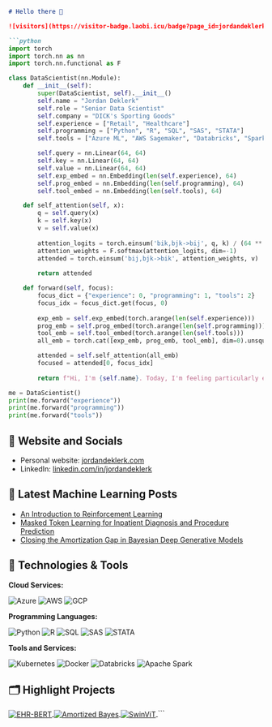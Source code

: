 ```markdown
# Hello there 👋

![visitors](https://visitor-badge.laobi.icu/badge?page_id=jordandeklerk.jordandeklerk)

```python
import torch
import torch.nn as nn
import torch.nn.functional as F

class DataScientist(nn.Module):
    def __init__(self):
        super(DataScientist, self).__init__()
        self.name = "Jordan Deklerk"
        self.role = "Senior Data Scientist"
        self.company = "DICK's Sporting Goods"
        self.experience = ["Retail", "Healthcare"]
        self.programming = ["Python", "R", "SQL", "SAS", "STATA"]
        self.tools = ["Azure ML", "AWS Sagemaker", "Databricks", "Spark", "Docker", "Kubeflow", "GCP"]

        self.query = nn.Linear(64, 64)
        self.key = nn.Linear(64, 64)
        self.value = nn.Linear(64, 64)
        self.exp_embed = nn.Embedding(len(self.experience), 64)
        self.prog_embed = nn.Embedding(len(self.programming), 64)
        self.tool_embed = nn.Embedding(len(self.tools), 64)

    def self_attention(self, x):
        q = self.query(x)
        k = self.key(x)
        v = self.value(x)
        
        attention_logits = torch.einsum('bik,bjk->bij', q, k) / (64 ** 0.5)
        attention_weights = F.softmax(attention_logits, dim=-1)
        attended = torch.einsum('bij,bjk->bik', attention_weights, v)
        
        return attended

    def forward(self, focus):
        focus_dict = {"experience": 0, "programming": 1, "tools": 2}
        focus_idx = focus_dict.get(focus, 0)
        
        exp_emb = self.exp_embed(torch.arange(len(self.experience)))
        prog_emb = self.prog_embed(torch.arange(len(self.programming)))
        tool_emb = self.tool_embed(torch.arange(len(self.tools)))
        all_emb = torch.cat([exp_emb, prog_emb, tool_emb], dim=0).unsqueeze(0) 

        attended = self.self_attention(all_emb)
        focused = attended[0, focus_idx]  
        
        return f"Hi, I'm {self.name}. Today, I'm feeling particularly excited about my {focus}. I hope you find some of my work interesting!"

me = DataScientist()
print(me.forward("experience"))
print(me.forward("programming"))
print(me.forward("tools"))
```

## 📝 Website and Socials

- Personal website: [jordandeklerk.com](https://jordandeklerk.com)
- LinkedIn: [linkedin.com/in/jordandeklerk](https://www.linkedin.com/in/jordandeklerk)

## 📔 Latest Machine Learning Posts

<!-- BLOG-POST-LIST:START -->
- [An Introduction to Reinforcement Learning](https://ml-tutorials.netlify.app/blog/rl-intro/)
- [Masked Token Learning for Inpatient Diagnosis and Procedure Prediction](https://ml-tutorials.netlify.app/blog/ehr-bert/)
- [Closing the Amortization Gap in Bayesian Deep Generative Models](https://ml-tutorials.netlify.app/blog/amortized-bayes/)
<!-- BLOG-POST-LIST:END -->

## 🔧 Technologies & Tools

**Cloud Services:**

![Azure](https://img.shields.io/badge/Azure-0089D6?style=flat&logo=microsoft-azure&logoColor=white) ![AWS](https://img.shields.io/badge/AWS-232F3E?style=flat&logo=amazon-aws&logoColor=white) ![GCP](https://img.shields.io/badge/GCP-4285F4?style=flat&logo=google-cloud&logoColor=white)

**Programming Languages:**

![Python](https://img.shields.io/badge/Python-3776AB?style=flat&logo=python&logoColor=white) ![R](https://img.shields.io/badge/R-276DC3?style=flat&logo=r&logoColor=white) ![SQL](https://img.shields.io/badge/SQL-336791?style=flat&logo=postgresql&logoColor=white) ![SAS](https://img.shields.io/badge/SAS-0066B8?style=flat&logo=sas&logoColor=white) ![STATA](https://img.shields.io/badge/STATA-1D91C2?style=flat&logo=stata&logoColor=white)

**Tools and Services:**

![Kubernetes](https://img.shields.io/badge/Kubernetes-326CE5?style=flat&logo=kubernetes&logoColor=white) ![Docker](https://img.shields.io/badge/Docker-2496ED?style=flat&logo=docker&logoColor=white) ![Databricks](https://img.shields.io/badge/Databricks-FC4C02?style=flat&logo=databricks&logoColor=white) ![Apache Spark](https://img.shields.io/badge/Apache%20Spark-E25A1C?style=flat&logo=apache-spark&logoColor=white)

## 🗂️ Highlight Projects

<a href="https://github.com/jordandeklerk/EHR-BERT">
  <img align="center" src="https://github-readme-stats.vercel.app/api/pin/?username=jordandeklerk&repo=EHR-BERT&show_icons=true&line_height=27&title_color=6aa6f8&text_color=8a919a&icon_color=6aa6f8&bg_color=22272e" alt="EHR-BERT" />
</a>

<a href="https://github.com/jordandeklerk/Amortized-Bayes">
  <img align="center" src="https://github-readme-stats.vercel.app/api/pin/?username=jordandeklerk&repo=Amortized-Bayes&show_icons=true&line_height=27&title_color=6aa6f8&text_color=8a919a&icon_color=6aa6f8&bg_color=22272e" alt="Amortized Bayes" />
</a>

<a href="https://github.com/jordandeklerk/SwinViT">
  <img align="center" src="https://github-readme-stats.vercel.app/api/pin/?username=jordandeklerk&repo=SwinViT&show_icons=true&line_height=27&title_color=6aa6f8&text_color=8a919a&icon_color=6aa6f8&bg_color=22272e" alt="SwinViT" />
</a>
```
